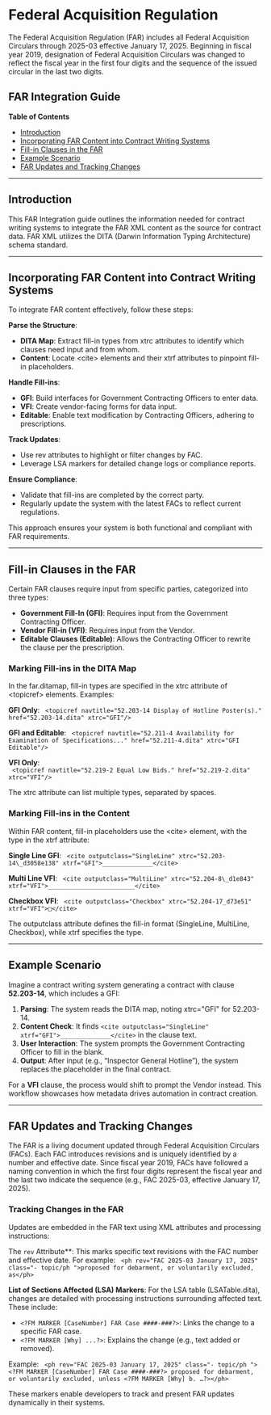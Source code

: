 # Federal Acquisition Regulation 
The Federal Acquisition Regulation (FAR) includes all Federal Acquisition Circulars through 2025-03 effective January 17, 2025. Beginning in fiscal year 2019, designation of Federal Acquisition Circulars was changed to reflect the fiscal year in the first four digits and the sequence of the issued circular in the last two digits.

## FAR Integration Guide
**Table of Contents**

- [Introduction](#Introduction)
- [Incorporating FAR Content into Contract Writing Systems](#incorporating-far-content-into-contract-writing-systems)
- [Fill-in Clauses in the FAR](#fill-in-clauses-in-the-far)
- [Example Scenario](#example-scenario)
- [FAR Updates and Tracking Changes](#far-updates-and-tracking-changes)

---

## Introduction

This FAR Integration guide outlines the information needed for contract writing systems to integrate the FAR XML content as the source for contract data. FAR XML utilizes the DITA (Darwin Information Typing Architecture) schema standard.

---

## **Incorporating FAR Content into Contract Writing Systems**

To integrate FAR content effectively, follow these steps:

**Parse the Structure**:

* **DITA Map**: Extract fill-in types from xtrc attributes to identify which clauses need input and from whom.  
* **Content**: Locate \<cite\> elements and their xtrf attributes to pinpoint fill-in placeholders.

 **Handle Fill-ins**:

* **GFI**: Build interfaces for Government Contracting Officers to enter data.  
* **VFI**: Create vendor-facing forms for data input.  
* **Editable**: Enable text modification by Contracting Officers, adhering to prescriptions.

**Track Updates**:

* Use rev attributes to highlight or filter changes by FAC.  
* Leverage LSA markers for detailed change logs or compliance reports.

**Ensure Compliance**:

* Validate that fill-ins are completed by the correct party.  
* Regularly update the system with the latest FACs to reflect current regulations.

This approach ensures your system is both functional and compliant with FAR requirements.

---

## **Fill-in Clauses in the FAR**

Certain FAR clauses require input from specific parties, categorized into three types:

* **Government Fill-In (GFI)**: Requires input from the Government Contracting Officer.  
* **Vendor Fill-in (VFI)**: Requires input from the Vendor.  
* **Editable Clauses (Editable)**: Allows the Contracting Officer to rewrite the clause per the prescription.

### **Marking Fill-ins in the DITA Map**

In the far.ditamap, fill-in types are specified in the xtrc attribute of \<topicref\> elements. Examples:

**GFI Only**:
`
<topicref navtitle="52.203-14 Display of Hotline Poster(s)." href="52.203-14.dita" xtrc="GFI"/>`

**GFI and Editable**:
`
<topicref navtitle="52.211-4 Availability for Examination of Specifications..." href="52.211-4.dita" xtrc="GFI Editable"/>`

**VFI Only**:  
`
<topicref navtitle="52.219-2 Equal Low Bids." href="52.219-2.dita" xtrc="VFI"/>`

The xtrc attribute can list multiple types, separated by spaces.

### **Marking Fill-ins in the Content**

Within FAR content, fill-in placeholders use the \<cite\> element, with the type in the xtrf attribute:

**Single Line GFI**:
`
<cite outputclass="SingleLine" xtrc="52.203-14\_d3058e138" xtrf="GFI">______________</cite>`

**Multi Line VFI**:
`
<cite outputclass="MultiLine" xtrc="52.204-8\_d1e843" xtrf="VFI">________________________</cite>`

**Checkbox VFI**:
`
<cite outputclass="Checkbox" xtrc="52.204-17_d73e51" xtrf="VFI">□</cite>`

The outputclass attribute defines the fill-in format (SingleLine, MultiLine, Checkbox), while xtrf specifies the type.

---

## Example Scenario

Imagine a contract writing system generating a contract with clause **52.203-14**, which includes a GFI:

1. **Parsing**: The system reads the DITA map, noting xtrc="GFI" for 52.203-14.  
2. **Content Check**: It finds `<cite outputclass="SingleLine" xtrf="GFI">______________</cite>` in the clause text.  
3. **User Interaction**: The system prompts the Government Contracting Officer to fill in the blank.  
4. **Output**: After input (e.g., “Inspector General Hotline”), the system replaces the placeholder in the final contract.

For a **VFI** clause, the process would shift to prompt the Vendor instead. This workflow showcases how metadata drives automation in contract creation.

---

## **FAR Updates and Tracking Changes**

The FAR is a living document updated through Federal Acquisition Circulars (FACs). Each FAC introduces revisions and is uniquely identified by a number and effective date. Since fiscal year 2019, FACs have followed a naming convention in which the first four digits represent the fiscal year and the last two indicate the sequence (e.g., FAC 2025-03, effective January 17, 2025).

### **Tracking Changes in the FAR**

Updates are embedded in the FAR text using XML attributes and processing instructions:

The `rev` Attribute**: This marks specific text revisions with the FAC number and effective date. For example:
`
<ph rev="FAC 2025-03 January 17, 2025" class="- topic/ph ">proposed for debarment, or voluntarily excluded, as</ph>`

**List of Sections Affected (LSA) Markers**: For the LSA table (LSATable.dita), changes are detailed with processing instructions surrounding affected text. These include:

* `<?FM MARKER [CaseNumber] FAR Case ####-###?>`: Links the change to a specific FAR case.  
*  `<?FM MARKER [Why] ...?>`: Explains the change (e.g., text added or removed).

Example:
`
<ph rev="FAC 2025-03 January 17, 2025" class="- topic/ph "><?FM MARKER [CaseNumber] FAR Case ####-###?> proposed for debarment, or voluntarily excluded, unless <?FM MARKER [Why] b. …?></ph>`


These markers enable developers to track and present FAR updates dynamically in their systems.

